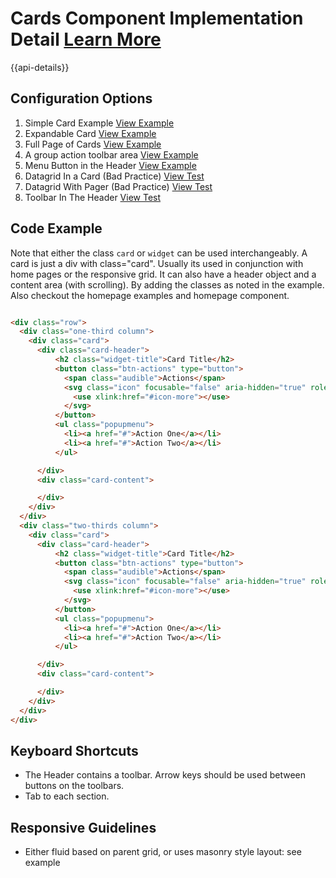 
# Cards Component Implementation Detail [Learn More](#)

{{api-details}}

## Configuration Options

1. Simple Card Example [View Example]( /components/cards/example-index)
2. Expandable Card [View Example]( /components/cards/example-expandable)
3. Full Page of Cards [View Example]( /components/cards/example-full-page)
4. A group action toolbar area [View Example]( /components/cards/example-group-action)
5. Menu Button in the Header [View Example]( /components/cards/example-menubutton)
6. Datagrid In a Card (Bad Practice) [View Test]( /components/cards/test-datagrid)
7. Datagrid With Pager (Bad Practice) [View Test]( /components/cards/test-paging-datagrid)
8. Toolbar In The Header [View Test]( /components/cards/test-toolbar-header)

## Code Example

Note that either the class `card` or `widget` can be used interchangeably. A card is just a div with class="card". Usually its used in conjunction with home pages or the responsive grid. It can also have a header object and a content area (with scrolling). By adding the classes as noted in the example. Also checkout the homepage examples and homepage component.

```html

<div class="row">
  <div class="one-third column">
    <div class="card">
      <div class="card-header">
          <h2 class="widget-title">Card Title</h2>
          <button class="btn-actions" type="button">
            <span class="audible">Actions</span>
            <svg class="icon" focusable="false" aria-hidden="true" role="presentation">
              <use xlink:href="#icon-more"></use>
            </svg>
          </button>
          <ul class="popupmenu">
            <li><a href="#">Action One</a></li>
            <li><a href="#">Action Two</a></li>
          </ul>

      </div>
      <div class="card-content">

      </div>
    </div>
  </div>
  <div class="two-thirds column">
    <div class="card">
      <div class="card-header">
          <h2 class="widget-title">Card Title</h2>
          <button class="btn-actions" type="button">
            <span class="audible">Actions</span>
            <svg class="icon" focusable="false" aria-hidden="true" role="presentation">
              <use xlink:href="#icon-more"></use>
            </svg>
          </button>
          <ul class="popupmenu">
            <li><a href="#">Action One</a></li>
            <li><a href="#">Action Two</a></li>
          </ul>

      </div>
      <div class="card-content">

      </div>
    </div>
  </div>
</div>


```

## Keyboard Shortcuts

- The Header contains a toolbar. Arrow keys should be used between buttons on the toolbars.
- Tab to each section.

## Responsive Guidelines

-   Either fluid based on parent grid, or uses masonry style layout: see example
